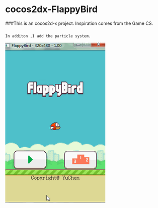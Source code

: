 cocos2dx-FlappyBird
===================

###This is an cocos2d-x project.
    Inspiration comes from the Game CS.
###
    In additon ,I add the particle system. 
![github screen1](/images/bird.gif)
